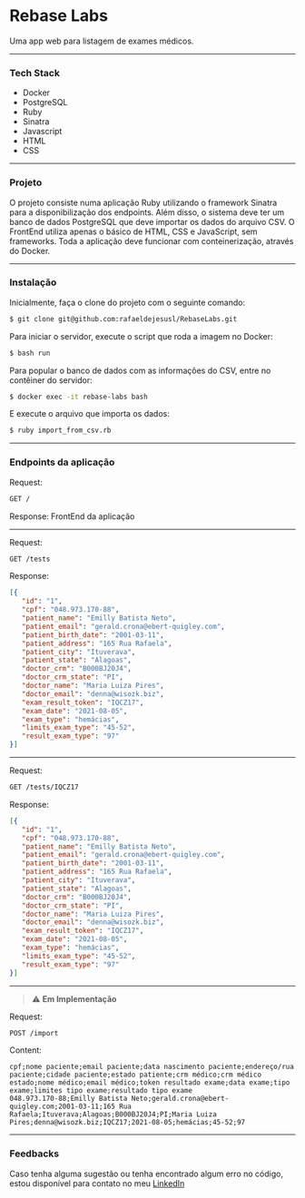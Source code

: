 # Rebase Labs

Uma app web para listagem de exames médicos.

---

### Tech Stack

* Docker
* PostgreSQL
* Ruby
* Sinatra
* Javascript
* HTML
* CSS

---

### Projeto

O projeto consiste numa aplicação Ruby utilizando o framework Sinatra para a disponibilização dos endpoints. Além disso, o sistema deve ter um banco de dados PostgreSQL que deve importar os dados do arquivo CSV. O FrontEnd utiliza apenas o básico de HTML, CSS e JavaScript, sem frameworks. Toda a aplicação deve funcionar com conteinerização, através do Docker.

---

### Instalação

Inicialmente, faça o clone do projeto com o seguinte comando:
```bash
$ git clone git@github.com:rafaeldejesusl/RebaseLabs.git
```
Para iniciar o servidor, execute o script que roda a imagem no Docker:
```bash
$ bash run
```
Para popular o banco de dados com as informações do CSV, entre no contêiner do servidor:
```bash
$ docker exec -it rebase-labs bash
```
E execute o arquivo que importa os dados:
```bash
$ ruby import_from_csv.rb 
```

---

### Endpoints da aplicação

Request:
```bash
GET /
```

Response:
FrontEnd da aplicação

---

Request:
```bash
GET /tests
```

Response:

```json
[{
   "id": "1",
   "cpf": "048.973.170-88",
   "patient_name": "Emilly Batista Neto",
   "patient_email": "gerald.crona@ebert-quigley.com",
   "patient_birth_date": "2001-03-11",
   "patient_address": "165 Rua Rafaela",
   "patient_city": "Ituverava",
   "patient_state": "Alagoas",
   "doctor_crm": "B000BJ20J4",
   "doctor_crm_state": "PI",
   "doctor_name": "Maria Luiza Pires",
   "doctor_email": "denna@wisozk.biz",
   "exam_result_token": "IQCZ17",
   "exam_date": "2021-08-05",
   "exam_type": "hemácias",
   "limits_exam_type": "45-52",
   "result_exam_type": "97"
}]
```

---

Request:
```bash
GET /tests/IQCZ17
```

Response:

```json
[{
   "id": "1",
   "cpf": "048.973.170-88",
   "patient_name": "Emilly Batista Neto",
   "patient_email": "gerald.crona@ebert-quigley.com",
   "patient_birth_date": "2001-03-11",
   "patient_address": "165 Rua Rafaela",
   "patient_city": "Ituverava",
   "patient_state": "Alagoas",
   "doctor_crm": "B000BJ20J4",
   "doctor_crm_state": "PI",
   "doctor_name": "Maria Luiza Pires",
   "doctor_email": "denna@wisozk.biz",
   "exam_result_token": "IQCZ17",
   "exam_date": "2021-08-05",
   "exam_type": "hemácias",
   "limits_exam_type": "45-52",
   "result_exam_type": "97"
}]
```

---

> :warning: **Em Implementação**

Request:
```bash
POST /import
```

Content:

```csv
cpf;nome paciente;email paciente;data nascimento paciente;endereço/rua paciente;cidade paciente;estado patiente;crm médico;crm médico estado;nome médico;email médico;token resultado exame;data exame;tipo exame;limites tipo exame;resultado tipo exame
048.973.170-88;Emilly Batista Neto;gerald.crona@ebert-quigley.com;2001-03-11;165 Rua Rafaela;Ituverava;Alagoas;B000BJ20J4;PI;Maria Luiza Pires;denna@wisozk.biz;IQCZ17;2021-08-05;hemácias;45-52;97
```

---

### Feedbacks
Caso tenha alguma sugestão ou tenha encontrado algum erro no código, estou disponível para contato no meu [LinkedIn](https://www.linkedin.com/in/rafael-de-jesus-lima/)